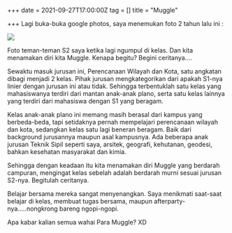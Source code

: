 +++
date = 2021-09-27T17:00:00Z
tag = []
title = "Muggle"

+++
Lagi buka-buka google photos, saya menemukan foto 2 tahun lalu ini :

![](/img/uploads/photo_2021-09-27-21-45-43.jpeg)

Foto teman-teman S2 saya ketika lagi ngumpul di kelas. Dan kita menamakan diri kita Muggle. Kenapa begitu? Begini ceritanya....

Sewaktu masuk jurusan ini, Perencanaan Wilayah dan Kota, satu angkatan dibagi menjadi 2 kelas. Pihak jurusan mengkategorikan dari apakah S1-nya linier dengan jurusan ini atau tidak. Sehingga terbentuklah satu kelas yang mahasiswanya terdiri dari mantan anak-anak plano, serta satu kelas lainnya yang terdiri dari mahasiswa dengan  S1 yang beragam. 

Kelas anak-anak plano ini memang masih berasal dari kampus yang berbeda-beda, tapi setidaknya pernah mempelajari perencanaan wilayah dan kota, sedangkan kelas satu lagi beneran beragam. Baik dari background jurusannya maupun asal kampusnya. Ada beberapa anak jurusan Teknik Sipil seperti saya, arsitek, geografi, kehutanan, geodesi, bahkan kesehatan masyarakat dan kimia. 

Sehingga dengan keadaan itu kita menamakan diri Muggle yang berdarah campuran, mengingat kelas sebelah adalah berdarah murni sesuai jurusan S2-nya.  Begitulah ceritanya. 

Belajar bersama mereka sangat menyenangkan. Saya menikmati saat-saat belajar di kelas, membuat tugas bersama, maupun afterparty-nya.....nongkrong bareng ngopi-ngopi. 

Apa kabar kalian semua wahai Para Muggle? XD